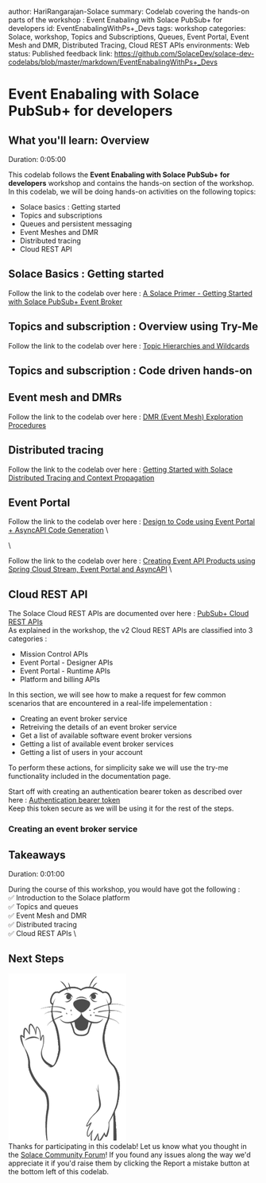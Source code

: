 author: HariRangarajan-Solace
summary: Codelab covering the hands-on parts of the workshop : Event Enabaling with Solace PubSub+ for developers
id: EventEnabalingWithPs+_Devs
tags: workshop
categories: Solace, workshop, Topics and Subscriptions, Queues, Event Portal, Event Mesh and DMR, Distributed Tracing, Cloud REST APIs
environments: Web
status: Published
feedback link: https://github.com/SolaceDev/solace-dev-codelabs/blob/master/markdown/EventEnabalingWithPs+_Devs

# Event Enabaling with Solace PubSub+ for developers

## What you'll learn: Overview

Duration: 0:05:00

This codelab follows the <b>Event Enabaling with Solace PubSub+ for developers</b> workshop and contains the hands-on section of the workshop. \
In this codelab, we will be doing hands-on activities on the following topics:
- Solace basics : Getting started
- Topics and subscriptions
- Queues and persistent messaging
- Event Meshes and DMR
- Distributed tracing
- Cloud REST API



## Solace Basics : Getting started

Follow the link to the codelab over here : [A Solace Primer - Getting Started with Solace PubSub+ Event Broker](https://codelabs.solace.dev/codelabs/get-started-basics/index.html?index=..%2F..index#0)

## Topics and subscription : Overview using Try-Me

Follow the link to the codelab over here : [Topic Hierarchies and Wildcards](https://codelabs.solace.dev/codelabs/get-started-basics/index.html?index=..%2F..index#6)

## Topics and subscription : Code driven hands-on

## Event mesh and DMRs
Follow the link to the codelab over here : [DMR (Event Mesh) Exploration Procedures](https://codelabs.solace.dev/codelabs/explore-dmr/index.html?index=..%2F..index#2)

## Distributed tracing
Follow the link to the codelab over here : [Getting Started with Solace Distributed Tracing and Context Propagation](https://codelabs.solace.dev/codelabs/dt-otel/index.html?index=..%2F..index#0)

## Event Portal
Follow the link to the codelab over here : [Design to Code using Event Portal + AsyncAPI Code Generation](https://codelabs.solace.dev/codelabs/design-to-code-workshop/index.html?index=..%2F..index#0) \
<!-- Follow the link to the codelab over here : [Design to Code using Event Portal + AsyncAPI Code Generation](https://codelabs.solace.dev/codelabs/design-to-code-workshop/index.html?index=..%2F..index#0) --> \
Follow the link to the codelab over here : [Creating Event API Products using Spring Cloud Stream, Event Portal and AsyncAPI](https://codelabs.solace.dev/codelabs/create-api-products-using-scs-and-ep/index.html?index=..%2F..index#0) \

## Cloud REST API
The Solace Cloud REST APIs are documented over here : [PubSub+ Cloud REST APIs](https://api.solace.dev/cloud/reference/using-the-v2-rest-apis-for-pubsub-cloud)\
As explained in the workshop, the v2 Cloud REST APIs are classified into 3 categories :
- Mission Control APIs
- Event Portal - Designer APIs
- Event Portal - Runtime APIs
- Platform and billing APIs

In this section, we will see how to make a request for few common scenarios that are encountered in a real-life impelementation :
- Creating an event broker service
- Retreiving the details of an event broker service
- Get a list of available software event broker versions
- Getting a list of available event broker services
- Getting a list of users in your account

To perform these actions, for simplicity sake we will use the try-me functionality included in the documentation page.



Start off with creating an authentication bearer token as described over here : [Authentication bearer token](https://api.solace.dev/cloud/reference/authentication)\
Keep this token secure as we will be using it for the rest of the steps.

### Creating an event broker service




## Takeaways

Duration: 0:01:00

During the course of this workshop, you would have got the following : \
✅ Introduction to the Solace platform \
✅ Topics and queues \
✅ Event Mesh and DMR \
✅ Distributed tracing \
✅ Cloud REST APIs \

## Next Steps

![Soly Image Caption](img/soly.gif)  \
Thanks for participating in this codelab! Let us know what you thought in the [Solace Community Forum](https://solace.community/)! If you found any issues along the way we'd appreciate it if you'd raise them by clicking the Report a mistake button at the bottom left of this codelab.

